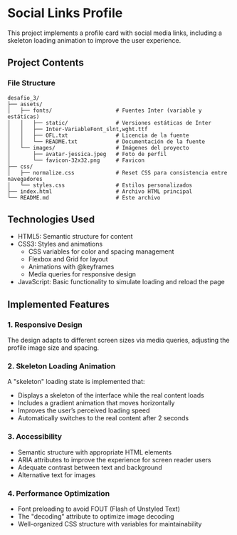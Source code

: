 # Social Links Profile

This project implements a profile card with social media links, including a skeleton loading animation to improve the user experience.

## Project Contents

### File Structure

```
desafio_3/
├── assets/
│   ├── fonts/                    # Fuentes Inter (variable y estáticas)
│   │   ├── static/               # Versiones estáticas de Inter
│   │   ├── Inter-VariableFont_slnt,wght.ttf
│   │   ├── OFL.txt               # Licencia de la fuente
│   │   └── README.txt            # Documentación de la fuente
│   └── images/                   # Imágenes del proyecto
│       ├── avatar-jessica.jpeg   # Foto de perfil
│       └── favicon-32x32.png     # Favicon
├── css/
│   ├── normalize.css             # Reset CSS para consistencia entre navegadores
│   └── styles.css                # Estilos personalizados
├── index.html                    # Archivo HTML principal
└── README.md                     # Este archivo
```

## Technologies Used

- HTML5: Semantic structure for content
- CSS3: Styles and animations
  - CSS variables for color and spacing management
  - Flexbox and Grid for layout
  - Animations with @keyframes
  - Media queries for responsive design
- JavaScript: Basic functionality to simulate loading and reload the page

## Implemented Features

### 1. Responsive Design

The design adapts to different screen sizes via media queries, adjusting the profile image size and spacing.

### 2. Skeleton Loading Animation

A "skeleton" loading state is implemented that:
- Displays a skeleton of the interface while the real content loads
- Includes a gradient animation that moves horizontally
- Improves the user’s perceived loading speed
- Automatically switches to the real content after 2 seconds

### 3. Accessibility

- Semantic structure with appropriate HTML elements
- ARIA attributes to improve the experience for screen reader users
- Adequate contrast between text and background
- Alternative text for images

### 4. Performance Optimization

- Font preloading to avoid FOUT (Flash of Unstyled Text)
- The "decoding" attribute to optimize image decoding
- Well-organized CSS structure with variables for maintainability
